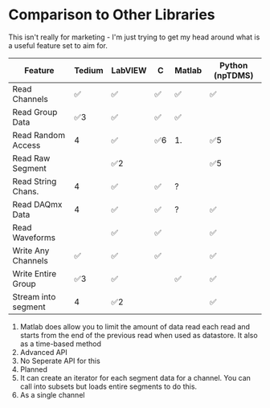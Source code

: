# Comparison to Other Libraries

This isn't really for marketing - I'm just trying to get my head around what is a useful feature set to aim for.

| Feature          | Tedium | LabVIEW | C    | Matlab   | Python (npTDMS)  |
|------------------|--------|---------|------|----------|------------------|
| Read Channels    |   ✅   |    ✅  |  ✅  |   ✅    |   ✅            |
| Read Group Data  |   ✅3  |    ✅  |  ✅  |   ✅    |                  |
| Read Random Access|   4    |    ✅  |  ✅6 |    1.    |   ✅5           |
| Read Raw Segment |         |   ✅2  |      |          |   ✅5           |
| Read String Chans.|   4    |   ✅   |  ✅  |    ?    |                  |
| Read DAQmx Data   |   4    |    ✅  |  ✅  |    ?    |    ✅           |
| Read Waveforms    |        |    ✅  |  ✅  |         |    ✅           |
| Write Any Channels|  ✅   |    ✅   | ✅  |          |   ✅            |
| Write Entire Group|  ✅3  |    ✅   |      |    ✅   |   ✅            |
| Stream into segment | 4    |    ✅2 |      |          |   ✅            |



1. Matlab does allow you to limit the amount of data read each read and starts from the end of the previous read when used as datastore. It also as a time-based method
2. Advanced API
3. No Seperate API for this
4. Planned
5. It can create an iterator for each segment data for a channel. You can call into subsets but loads entire segments to do this.
6. As a single channel